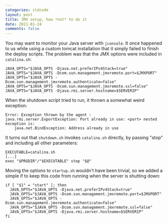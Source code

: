 ```yaml
---
categories: sldcode
layout: post
title: JMX setup, how *not* to do it
date: 2011-01-24
comments: false
---
```


You may want to monitor your Java server with `jconsole`. It once happened to us while using a custom tomcat installation that it simply failed to finish the deploy scripts. The problem was that the JMX options were included in `catalina.sh`:

    JAVA_OPTS="$JAVA_OPTS -Djava.net.preferIPv4Stack=true"
    JAVA_OPTS="$JAVA_OPTS -Dcom.sun.management.jmxremote.port=$JMXPORT"
    JAVA_OPTS="$JAVA_OPTS -Dcom.sun.management.jmxremote.authenticate=false"
    JAVA_OPTS="$JAVA_OPTS -Dcom.sun.management.jmxremote.ssl=false"
    JAVA_OPTS="$JAVA_OPTS -Djava.rmi.server.hostname=$SERVERIP"

When the shutdown script tried to run, it thrown a somewhat weird exception:

    Error: Exception thrown by the agent : java.rmi.server.ExportException: Port already in use: <port> nested exception is:
        java.net.BindException: Address already in use

It turns out that `shutdown.sh` invokes `catalina.sh` directly, by passing "stop" and including all other parameters:

    EXECUTABLE=catalina.sh
    [...]
    exec "$PRGDIR"/"$EXECUTABLE" stop "$@"

Moving the options to `startup.sh` wouldn't have been trivial, so we added a simple if to keep this code from running when the server is shutting down:

    if [ "$1" = "start" ]; then
      JAVA_OPTS="$JAVA_OPTS -Djava.net.preferIPv4Stack=true"
      JAVA_OPTS="$JAVA_OPTS -Dcom.sun.management.jmxremote.port=$JMXPORT"
      JAVA_OPTS="$JAVA_OPTS -Dcom.sun.management.jmxremote.authenticate=false"
      JAVA_OPTS="$JAVA_OPTS -Dcom.sun.management.jmxremote.ssl=false"
      JAVA_OPTS="$JAVA_OPTS -Djava.rmi.server.hostname=$SERVERIP"
    fi

